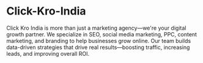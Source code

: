 # Click-Kro-India
Click Kro India is more than just a marketing agency—we're your digital growth partner. We specialize in SEO, social media marketing, PPC, content marketing, and branding to help businesses grow online. Our team builds data-driven strategies that drive real results—boosting traffic, increasing leads, and improving overall ROI.
